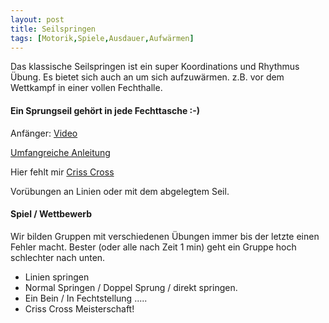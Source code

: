 ```yaml
---
layout: post
title: Seilspringen 
tags: [Motorik,Spiele,Ausdauer,Aufwärmen]
---
```


Das klassische Seilspringen ist ein super Koordinations und Rhythmus Übung.
Es bietet sich auch an um sich aufzuwärmen. z.B. vor dem Wettkampf in einer vollen Fechthalle.

#### Ein Sprungseil gehört in jede Fechttasche :-)

Anfänger: [Video](https://www.youtube.com/watch?v=IwT42eIQswE)

[Umfangreiche Anleitung](https://www.sportunterricht.ch/lektion/BDT/bdt3.php)

Hier fehlt mir [Criss Cross](https://www.youtube.com/watch?v=JBVbEG-8vi4)

Vorübungen an Linien oder mit dem abgelegtem Seil.

#### Spiel / Wettbewerb
Wir bilden Gruppen mit verschiedenen Übungen immer bis der letzte einen Fehler macht. Bester (oder alle nach Zeit 1 min) geht ein Gruppe hoch schlechter nach unten.
* Linien springen
* Normal Springen / Doppel Sprung / direkt springen.
* Ein Bein / In Fechtstellung .....
* Criss Cross Meisterschaft!